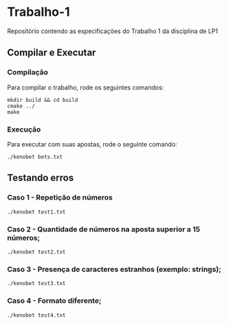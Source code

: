 # Trabalho-1
Repositório contendo as especificações do Trabalho 1 da disciplina de LP1

## Compilar e Executar
### Compilação
Para compilar o trabalho, rode os seguintes comandos:
```
mkdir build && cd build
cmake ../
make
```
### Execução
Para executar com suas apostas, rode o seguinte comando:
```
./kenobet bets.txt
```

## Testando erros
### Caso 1 - Repetição de números
```
./kenobet test1.txt
```
### Caso 2 - Quantidade de números na aposta superior a 15 números;
```
./kenobet test2.txt
```
### Caso 3 - Presença de caracteres estranhos (exemplo: strings);
```
./kenobet test3.txt
```
### Caso 4 - Formato diferente;
```
./kenobet test4.txt
```
